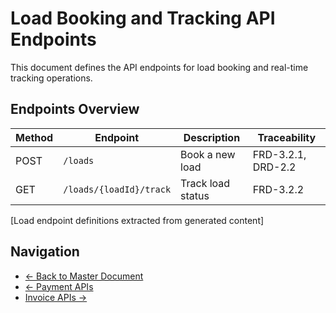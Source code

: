 # Load Booking and Tracking API Endpoints

This document defines the API endpoints for load booking and real-time tracking operations.

## Endpoints Overview

| Method | Endpoint | Description | Traceability |
|--------|----------|-------------|--------------|
| POST | `/loads` | Book a new load | FRD-3.2.1, DRD-2.2 |
| GET | `/loads/{loadId}/track` | Track load status | FRD-3.2.2 |

[Load endpoint definitions extracted from generated content]

## Navigation

- [← Back to Master Document](./api_spec.md)
- [← Payment APIs](./api_spec_payments.md)
- [Invoice APIs →](./api_spec_invoices.md)